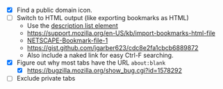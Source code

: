 - [x] Find a public domain icon.
- [ ] Switch to HTML output (like exporting bookmarks as HTML)
    - Use the [description list element](https://developer.mozilla.org/en-US/docs/Web/HTML/Element/dl)
    - <https://support.mozilla.org/en-US/kb/import-bookmarks-html-file>
    - [NETSCAPE-Bookmark-file-1](http://fileformats.archiveteam.org/wiki/Netscape_bookmarks)
    - <https://gist.github.com/jgarber623/cdc8e2fa1cbcb6889872>
    - Also include a naked link for easy Ctrl-F searching.
- [x] Figure out why most tabs have the URL `about:blank`
  - [x] https://bugzilla.mozilla.org/show_bug.cgi?id=1578292
- [ ] Exclude private tabs
